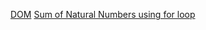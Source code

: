 [DOM](https://gist.github.com/ghelaniharsh/a1fcc23f3e5508c69fdf335fee7f69ec)
[Sum of Natural Numbers using for loop](https://gist.github.com/ghelaniharsh/bfbb8ddb46cd282af86c5ece7bd40187)